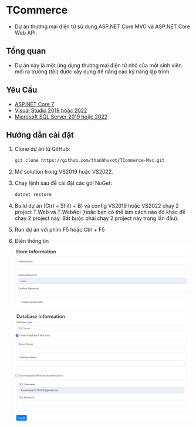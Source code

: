 
# TCommerce

- Dự án thương mại điện tử sử dụng ASP.NET Core MVC và ASP.NET Core Web API.


## Tổng quan
- Dự án này là một ứng dụng thương mại điện tử nhỏ của một sinh viên mới ra trường (tôi) được xây dựng để nâng cao kỹ năng lập trình.
## Yêu Cầu

- [ASP.NET Core 7](https://dotnet.microsoft.com/download/dotnet/7.0)
- [Visual Studio 2019 hoặc 2022](https://visualstudio.microsoft.com/vs/)
- [Microsoft SQL Server 2019 hoặc 2022](https://www.microsoft.com/en-us/sql-server/sql-server-downloads)


## Hướng dẫn cài đặt
1. Clone dự án từ GitHub:

    ```bash
    git clone https://github.com/thanhhvxqt/TCommerce-Mvc.git
    ```

2. Mở solution trong VS2019 hoặc VS2022.
3. Chạy lệnh sau để cài đặt các gói NuGet:

    ```bash
    dotnet restore
    ```
4. Build dự án (Ctrl + Shift + B) và config VS2019 hoặc VS2022 chạy 2 project T.Web và T.WebApi (hoặc bạn có thể làm cách nào đó khác để chạy 2 project này. Bắt buộc phải chạy 2 project này trong lần đầu).
5. Run dự án với phím F5 hoặc Ctrl + F5
6. Điền thông tin
![Tài khoản admin và tạo dữ liệu mẫu](setup-images/store-info.png)
![Điền thông tin của datatable(MSSQL)](setup-images/db-info.png)
